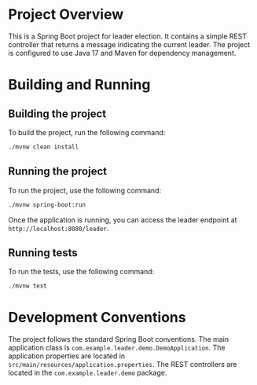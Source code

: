 # Project Overview

This is a Spring Boot project for leader election. It contains a simple REST controller that returns a message indicating the current leader. The project is configured to use Java 17 and Maven for dependency management.

# Building and Running

## Building the project

To build the project, run the following command:

```bash
./mvnw clean install
```

## Running the project

To run the project, use the following command:

```bash
./mvnw spring-boot:run
```

Once the application is running, you can access the leader endpoint at `http://localhost:8080/leader`.

## Running tests

To run the tests, use the following command:

```bash
./mvnw test
```

# Development Conventions

The project follows the standard Spring Boot conventions. The main application class is `com.example.leader.demo.DemoApplication`. The application properties are located in `src/main/resources/application.properties`. The REST controllers are located in the `com.example.leader.demo` package.
